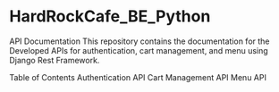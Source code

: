 # HardRockCafe_BE_Python

API Documentation
This repository contains the documentation for the Developed APIs for authentication, cart management, and menu using Django Rest Framework.

Table of Contents
  Authentication API
  Cart Management API
  Menu API

